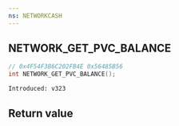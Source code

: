 ```yaml
---
ns: NETWORKCASH
---
```

## NETWORK_GET_PVC_BALANCE

```c
// 0x4F54F3B6C202FB4E 0x56485B56
int NETWORK_GET_PVC_BALANCE();
```

```
Introduced: v323
```


## Return value
